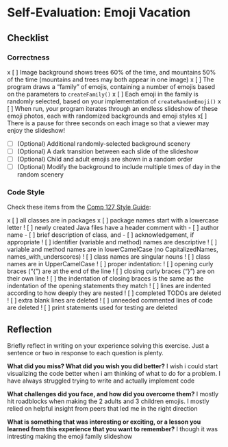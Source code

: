 # Self-Evaluation: Emoji Vacation

## Checklist

### Correctness

x [ ] Image background shows trees 60% of the time, and mountains 50% of the time (mountains and trees may both appear in one image)
x [ ] The program draws a “family” of emojis, containing a number of emojis based on the parameters to `createFamily()`
x [ ] Each emoji in the family is randomly selected, based on your implementation of `createRandomEmoji()`
x [ ] When run, your program iterates through an endless slideshow of these emoji photos, each with randomized backgrounds and emoji styles
x[ ] There is a pause for three seconds on each image so that a viewer may enjoy the slideshow!
- [ ] (Optional) Additional randomly-selected background scenery
- [ ] (Optional) A dark transition between each slide of the slideshow
- [ ] (Optional) Child and adult emojis are shown in a random order
- [ ] (Optional) Modify the background to include multiple times of day in the random scenery

### Code Style

Check these items from the [Comp 127 Style Guide](https://comp127.innig.net/resources/style-guide/):

x [ ] all classes are in packages
x [ ] package names start with a lowercase letter
! [ ] newly created Java files have a header comment with
    - [ ] author name
    - [ ] brief description of class, and
    - [ ] acknowledgement, if appropriate
! [ ] identifier (variable and method) names are descriptive
! [ ] variable and method names are in lowerCamelCase (no CapitalizedNames,
  names_with_underscores)
! [ ] class names are singular nouns
! [ ] class names are in UpperCamelCase
! [ ] proper indentation:
    ! [ ] opening curly braces (“{”) are at the end of the line
    ! [ ] closing curly braces (“}”) are on their own line
    ! [ ] the indentation of closing braces is the same as the indentation of the
      opening statements they match
    ! [ ] lines are indented according to how deeply they are nested
! [ ] completed TODOs are deleted
! [ ] extra blank lines are deleted
! [ ] unneeded commented lines of code are deleted
! [ ] print statements used for testing are deleted


## Reflection

Briefly reflect in writing on your experience solving this exercise. Just a
sentence or two in response to each question is plenty.

**What did you miss? What did you wish you did better?**
I wish i could start visualizing the code better when i am thinking of what to do for a problem. I have always struggled trying to write and actually implement code  


**What challenges did you face, and how did you overcome them?**
I mostly hit roadblocks when making the 2 adults and 3 children emojis. I mostly relied on helpful insight from peers that led me in the right direction


**What is something that was interesting or exciting, or a lesson you learned from this experience that you want to remember?**
I though it was intresting making the emoji family slideshow 